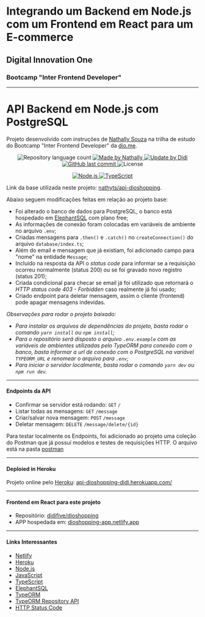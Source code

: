 # Integrando um Backend em Node.js com um Frontend em React para um E-commerce

## Digital Innovation One
### Bootcamp "Inter Frontend Developer"

---
# API Backend em Node.js com PostgreSQL

Projeto desenvolvido com instruções de [Nathally Souza] na trilha de estudo do Bootcamp "Inter Frontend Developer" da [dio.me].

<p align="center">
	<img alt="Repository language count" src="https://img.shields.io/github/languages/count/didifive/api-dioshopping">
    <a href="https://github.com/nathyts/">
		<img alt="Made by Nathally" src="https://img.shields.io/badge/made%20by-Nathally-blue">
	</a>
	<a href="https://www.linkedin.com/in/luis-carlos-zancanela/">
		<img alt="Update by Didi" src="https://img.shields.io/badge/update%20by-Didi-green">
	</a>	
    <a href="https://github.com/didifive/api-dioshopping/commits/master">
        <img alt="GitHub last commit" src="https://img.shields.io/github/last-commit/didifive/api-dioshopping?color=blue">
    </a>
    <img alt="License" src="https://img.shields.io/badge/license-MIT-brightgreen?color=blue">
</p>

<p align="center">
    <a href="https://nodejs.org/">
        <img alt="Node.js" src="https://img.shields.io/static/v1?color=green&label=Dev&message=NodeJS&style=for-the-badge&logo=Node.js">
        </a>
    <a href="https://www.typescriptlang.org/">
        <img alt="TypeScript" src="https://img.shields.io/static/v1?color=blue&label=Dev&message=TypeScript&style=for-the-badge&logo=TypeScript">
        </a>
</p>

Link da base utilizada neste projeto: [nathyts/api-dioshopping].

Abaixo seguem modificações feitas em relação ao projeto base:

* Foi alterado o banco de dados para PostgreSQL, o banco está hospedado em [ElephantSQL] com plano free;
* As informações de conexão foram colocadas em variáveis de ambiente no arquivo `.env`;
* Criadas mensagens para `.then()` e `.catch()` no `createConnection()` do arquivo `database/index.ts`;
* Além do email e mensagem que já existiam, foi adicionado campo para "nome" na entidade `Message`;
* Incluído na resposta da API o _status code_ para informar se a requisição ocorreu normalmente (status 200) ou se foi gravado novo registro (status 201);
* Criada condicional para checar se email já foi utilizado que retornará o _HTTP status code 403 - Forbidden_ caso realmente já foi usado;
* Criado endpoint para deletar mensagem, assim o cliente (frontend) pode apagar mensagens indevidas.

_Observações para rodar o projeto baixado:_

* _Para instalar os arquivos de dependências do projeto, basta rodar o comando `yarn install` ou `npm install`;_
* _Para o repositório será disposto o arquivo `.env.example` com as variáveis de ambientes utilizadas pelo TypeORM para conexão com o banco, basta informar a url de conexão com o PostgreSQL na variável `TYPEORM_URL` e renomear o arquivo para `.env`;_
* _Para iniciar o servidor localmente, basta rodar o comando `yarn dev` ou `npm run dev`._

---

#### Endpoints da API

* Confirmar se servidor está rodando: `GET` `/`
* Listar todas as mensagens: `GET` `/message`
* Criar/salvar nova mensagem: `POST` `/message`
* Deletar mensagem: `DELETE` `/message/delete/{id}`

Para testar localmente os Endpoints, foi adicionado ao projeto uma coleção do Postman que já possuí modelos e testes de requisições HTTP. O arquivo está na pasta [postman](https://github.com/didifive/api-dioshopping/tree/master/postman)

---

#### Deploied in Heroku

Projeto online pelo [Heroku]: [api-dioshopping-didi.herokuapp.com/](https://api-dioshopping-didi.herokuapp.com/)

---

#### Frontend em React para este projeto

* Repositório: [didifive/dioshopping]
* APP hospedada em: [dioshopping-app.netlify.app](https://dioshopping-app.netlify.app)

---
#### Links Interessantes

* [Netlify]
* [Heroku]
* [Node.js]
* [JavaScript]
* [TypeScript]
* [ElephantSQL]
* [TypeORM]
* [TypeORM Repository API]
* [HTTP Status Code]

[dio.me]: https://dio.me/
[Nathally Souza]: https://github.com/nathyts/
[nathyts/api-dioshopping]: https://github.com/nathyts/api-dioshopping
[didifive/api-dioshopping]: https://github.com/didifive/api-dioshopping
[didifive/dioshopping]: https://github.com/didifive/dioshopping
[Netlify]:https://www.netlify.com/
[Heroku]: https://www.heroku.com/
[Node.js]: https://nodejs.org/
[JavaScript]: https://developer.mozilla.org/pt-BR/docs/Web/JavaScript/Guide/Introduction
[TypeScript]: https://www.typescriptlang.org/
[ElephantSQL]: https://www.elephantsql.com/
[TypeORM]: https://typeorm.io/
[TypeORM Repository API]: https://github.com/typeorm/typeorm/blob/master/docs/repository-api.md#treerepository-api
[HTTP Status Code]: https://developer.mozilla.org/pt-BR/docs/Web/HTTP/Status